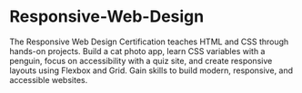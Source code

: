# Responsive-Web-Design
The Responsive Web Design Certification teaches HTML and CSS through hands-on projects. Build a cat photo app, learn CSS variables with a penguin, focus on accessibility with a quiz site, and create responsive layouts using Flexbox and Grid. Gain skills to build modern, responsive, and accessible websites.
